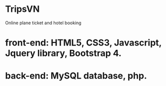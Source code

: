 # TripsVN
Online plane ticket and hotel booking
# front-end: HTML5, CSS3, Javascript, Jquery library, Bootstrap 4.
# back-end: MySQL database, php.
